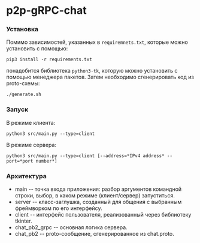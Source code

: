 # p2p-gRPC-chat
### Установка
Помимо зависимостей, указанных в `requiremnets.txt`, которые можно установить с помощью:
```
pip3 install -r requirements.txt
```
понадобится библиотека `python3-tk`, которую можно установить с помощью менеджера пакетов.
Затем необходимо сгенерировать код из proto-схемы:
```
./generate.sh
```

### Запуск
В режиме клиента:
```
python3 src/main.py --type=client
```

В режиме сервера:
```
python3 src/main.py --type=client [--address=*IPv4 address* --port=*port number*]
```

### Архитектура
- main -- точка входа приложения: разбор аргументов командной строки, выбор, в каком режиме (клиент/сервер) запуститься.
- server -- класс-заглушка, созданный для общения с выбранным фреймворком по его интерфейсу.
- client -- интерфейс пользователя, реализованный через библиотеку tkinter.
- chat_pb2_grpc -- основная логика сервера.
- chat_pb2 -- proto-сообщение, сгенерированное из chat.proto.

